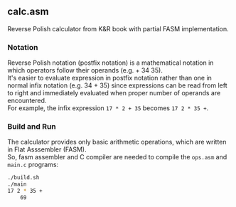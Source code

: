 ## calc.asm
Reverse Polish calculator from K&amp;R book with partial FASM implementation.

### Notation
Reverse Polish notation (postfix notation) is a mathematical notation in which operators follow their operands (e.g. + 34 35). \
It's easier to evaluate expression in postfix notation rather than one in normal infix notation (e.g. 34 + 35) since expressions can be read from left to right and immediately evaluated when proper number of operands are encountered. \
For example, the infix expression `17 * 2 + 35` becomes `17 2 * 35 +`.

### Build and Run
The calculator provides only basic arithmetic operations, which are written in Flat Asssembler (FASM). \
So, fasm assembler and C compiler are needed to compile the `ops.asm` and `main.c` programs:
```bash
./build.sh
./main
17 2 * 35 +
    69
```
